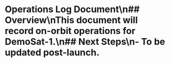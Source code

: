 # Operations Log Document\n## Overview\nThis document will record on-orbit operations for DemoSat-1.\n## Next Steps\n- To be updated post-launch.
